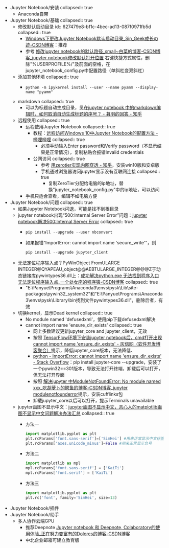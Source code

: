 - Jupyter Notebook/安装
  collapsed:: true
	- Anaconda自带
- Jupyter Notebook/基础
  collapsed:: true
	- 修改默认启动目录
	  id:: 627479e8-bf1c-4bec-ad13-087f0971fb5d
	  collapsed:: true
		- [Windows下更改Jupyter Notebook默认启动目录_Sin_Geek成长の迹-CSDN博客](https://blog.csdn.net/sin_geek/article/details/78172132?utm_source=blogxgwz1)：推荐
		- 参考 [修改jupyter notebook的默认路径_small~白菜的博客-CSDN博客_jupyter notebook修改默认打开位置](https://blog.csdn.net/woniuyc/article/details/121986086) 右键快捷方式属性，删除"%USERPROFILE%/"及前面的空格，在jupyter_notebook_config.py中配置路径（单斜杠变双斜杠）
	- 添加其他环境
	  collapsed:: true
		- ``` pythonpip install ipykernel
		  python -m ipykernel install --user --name pyamm --display-name "pyamm"
		  ```
	- markdown
	  collapsed:: true
		- 可以为标题自动生成目录，见在[jupyter notebook 中的markdown编辑时，如何取消自动生成标题的序号？ - 暮羽的回答 - 知乎](https://www.zhihu.com/question/267934067/answer/992371756)
	- 远程使用
	  collapsed:: true
		- 远程使用Jupyter Notebook
		  collapsed:: true
			- 教程：[远程访问Windows 10中Jupyter Notebook的配置方法 - 哔哩哔哩](https://www.bilibili.com/read/cv9010361)
			  collapsed:: true
				- 必须手动输入Enter password和Verify password（不显示结果是正常情况），复制粘贴会报错Invalid credentials
			- 公网访问
			  collapsed:: true
				- 参考 [用zerotier实现内网穿透 - 知乎](https://zhuanlan.zhihu.com/p/422171986)，安装win10版和安卓版
				- 手机通过浏览器访问jupyter显示没有互联网连接
				  collapsed:: true
					- 复制ZeroTier分配给电脑的ip地址，替换"jupyter_notebook_config.py"中的ip地址，可以访问
		- 手机只适合查看，编辑不如电脑方便
- Jupyter Notebook/问题
  collapsed:: true
	- 如果Jupyter Notebook闪退，可能是找不到根目录
	- jupyter notebook出现“500:Internal Server Error”问题：[jupyter notebook解决500:Internal Server Error](https://cloud.tencent.com/developer/article/1757774)
	  collapsed:: true
		- ``` python
		  pip install --upgrade --user nbconvert
		  ```
		- 如果报错“ImportError: cannot import name 'secure_write'”，则
		  
		  ``` python
		  pip install --upgrade jupyter_client
		  ```
	- 无法定位程序输入点？PyWinObject FromULARGE INTEGER@QYAPEAU_object@@AEBTULARGE_INTEGER@@@Z于动态链接库pywintypes36.dll上：[成功解决python.exe 无法找到程序入口 无法定位程序输入点_一个处女座的程序猿-CSDN博客](https://blog.csdn.net/qq_41185868/article/details/103557501)
	  collapsed:: true
		- "E:\\Panyue\\Programs\\Anaconda3\\envs\\pysk\\Lib\\site-packages\\pywin32_system32"和\"E:\\Panyue\\Programs\\Anaconda3\\envs\\pysk\\Library\\bin找到文件pywintypes36.dll"，删除后者，有效
	- 切换kernel，显示Dead kernel
	  collapsed:: true
		- No module named 'defusedxml'，使用pip下载defusedxml解决
		- cannot import name 'ensure_dir_exists'
		  collapsed:: true
			- 网上多数建议更新jupyter_core and jupyter_client，无效
			- 按照 [TensorFlow环境下安装jupyter notebook后，cmd打开出现cannot import name 'ensure_dir_exists' - 灰信网（软件开发博客聚合）](https://www.freesion.com/article/189286157/)提示，降低jupyter_core版本，无法降低、
			- [python - ImportError: cannot import name 'ensure_dir_exists' - Stack Overflow](https://stackoverflow.com/questions/48372019/importerror-cannot-import-name-ensure-dir-exists)：pip install jupyter-core --upgrade，安装了一个pywin32==301版本，导致无法打开终端，卸载后可以打开，但无法打开界面
			- 按照 [解决jupyter 中ModuleNotFoundError: No module named xxx_吃胡萝卜的鳄鱼的博客-CSDN博客_jupyter modulenotfounderror](https://blog.csdn.net/qq_37135484/article/details/97242788?utm_medium=distribute.pc_relevant_t0.none-task-blog-2%7Edefault%7ECTRLIST%7Edefault-1.no_search_link&depth_1-utm_source=distribute.pc_relevant_t0.none-task-blog-2%7Edefault%7ECTRLIST%7Edefault-1.no_search_link)提示，安装cufflinks包
			- 卸载jupyter_core以后可以打开，提示Terminals unavailable
	- jupyter画图不显示中文：[jupyter画图不显示中文，恶心人的matplotlib画图不显示中文问题解决办法汇总](https://blog.csdn.net/j18233653274/article/details/89179461)
	  collapsed:: true
		- 方法一
		  ``` python
		  import matplotlib.pyplot as plt
		  plt.rcParams['font.sans-serif']=['SimHei'] #用来正常显示中文标签
		  plt.rcParams['axes.unicode_minus']=False #用来正常显示负号
		  ```
		- 方法二
		  
		  ``` python
		  import matplotlib as mpl
		  mpl.rcParams['font.sans-serif'] = ['KaiTi']
		  mpl.rcParams['font.serif'] = ['KaiTi']
		  ```
		- 方法三
		  
		  ``` python
		  import matplotlib.pyplot as plt
		  plt.rc('font', family='SimHei', size=13)
		  ```
- Jupyter Notebook/插件
- Jupyter Notebook/助手
	- 多人协作云端GPU
		- 推荐Deepnote [Jupyter notebook 和 Deepnote, Colaboratory的使用体验_正在努力变富有的Dolores的博客-CSDN博客](https://blog.csdn.net/caicau/article/details/118937955)
		- 中北企业邮箱可建立教育版